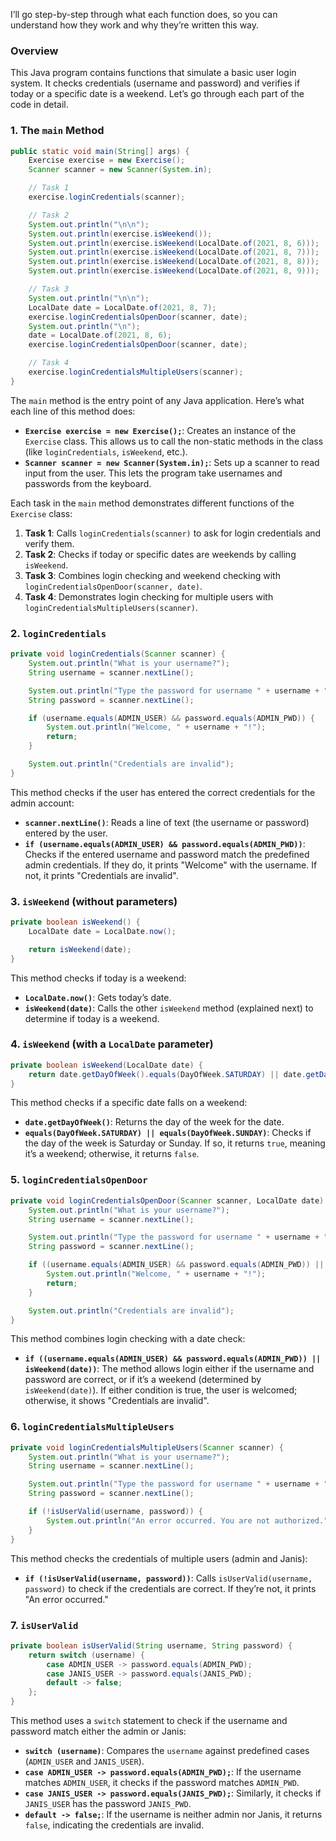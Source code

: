 I’ll go step-by-step through what each function does, so you can understand how they work and why they’re written this way.

### Overview

This Java program contains functions that simulate a basic user login system. It checks credentials (username and password) and verifies if today or a specific date is a weekend. Let’s go through each part of the code in detail.

### 1. The `main` Method

```java
public static void main(String[] args) {
    Exercise exercise = new Exercise();
    Scanner scanner = new Scanner(System.in);

    // Task 1
    exercise.loginCredentials(scanner);

    // Task 2
    System.out.println("\n\n");
    System.out.println(exercise.isWeekend());
    System.out.println(exercise.isWeekend(LocalDate.of(2021, 8, 6)));
    System.out.println(exercise.isWeekend(LocalDate.of(2021, 8, 7)));
    System.out.println(exercise.isWeekend(LocalDate.of(2021, 8, 8)));
    System.out.println(exercise.isWeekend(LocalDate.of(2021, 8, 9)));

    // Task 3
    System.out.println("\n\n");
    LocalDate date = LocalDate.of(2021, 8, 7);
    exercise.loginCredentialsOpenDoor(scanner, date);
    System.out.println("\n");
    date = LocalDate.of(2021, 8, 6);
    exercise.loginCredentialsOpenDoor(scanner, date);

    // Task 4
    exercise.loginCredentialsMultipleUsers(scanner);
}
```

The `main` method is the entry point of any Java application. Here’s what each line of this method does:

- **`Exercise exercise = new Exercise();`**: Creates an instance of the `Exercise` class. This allows us to call the non-static methods in the class (like `loginCredentials`, `isWeekend`, etc.).
- **`Scanner scanner = new Scanner(System.in);`**: Sets up a scanner to read input from the user. This lets the program take usernames and passwords from the keyboard.

Each task in the `main` method demonstrates different functions of the `Exercise` class:
1. **Task 1**: Calls `loginCredentials(scanner)` to ask for login credentials and verify them.
2. **Task 2**: Checks if today or specific dates are weekends by calling `isWeekend`.
3. **Task 3**: Combines login checking and weekend checking with `loginCredentialsOpenDoor(scanner, date)`.
4. **Task 4**: Demonstrates login checking for multiple users with `loginCredentialsMultipleUsers(scanner)`.

### 2. `loginCredentials`

```java
private void loginCredentials(Scanner scanner) {
    System.out.println("What is your username?");
    String username = scanner.nextLine();

    System.out.println("Type the password for username " + username + ":");
    String password = scanner.nextLine();

    if (username.equals(ADMIN_USER) && password.equals(ADMIN_PWD)) {
        System.out.println("Welcome, " + username + "!");
        return;
    }

    System.out.println("Credentials are invalid");
}
```

This method checks if the user has entered the correct credentials for the admin account:

- **`scanner.nextLine()`**: Reads a line of text (the username or password) entered by the user.
- **`if (username.equals(ADMIN_USER) && password.equals(ADMIN_PWD))`**: Checks if the entered username and password match the predefined admin credentials. If they do, it prints "Welcome" with the username. If not, it prints "Credentials are invalid".

### 3. `isWeekend` (without parameters)

```java
private boolean isWeekend() {
    LocalDate date = LocalDate.now();

    return isWeekend(date);
}
```

This method checks if today is a weekend:

- **`LocalDate.now()`**: Gets today’s date.
- **`isWeekend(date)`**: Calls the other `isWeekend` method (explained next) to determine if today is a weekend.

### 4. `isWeekend` (with a `LocalDate` parameter)

```java
private boolean isWeekend(LocalDate date) {
    return date.getDayOfWeek().equals(DayOfWeek.SATURDAY) || date.getDayOfWeek().equals(DayOfWeek.SUNDAY);
}
```

This method checks if a specific date falls on a weekend:

- **`date.getDayOfWeek()`**: Returns the day of the week for the date.
- **`equals(DayOfWeek.SATURDAY) || equals(DayOfWeek.SUNDAY)`**: Checks if the day of the week is Saturday or Sunday. If so, it returns `true`, meaning it’s a weekend; otherwise, it returns `false`.

### 5. `loginCredentialsOpenDoor`

```java
private void loginCredentialsOpenDoor(Scanner scanner, LocalDate date) {
    System.out.println("What is your username?");
    String username = scanner.nextLine();

    System.out.println("Type the password for username " + username + ":");
    String password = scanner.nextLine();

    if ((username.equals(ADMIN_USER) && password.equals(ADMIN_PWD)) || isWeekend(date)) {
        System.out.println("Welcome, " + username + "!");
        return;
    }

    System.out.println("Credentials are invalid");
}
```

This method combines login checking with a date check:

- **`if ((username.equals(ADMIN_USER) && password.equals(ADMIN_PWD)) || isWeekend(date))`**: The method allows login either if the username and password are correct, or if it’s a weekend (determined by `isWeekend(date)`). If either condition is true, the user is welcomed; otherwise, it shows "Credentials are invalid".

### 6. `loginCredentialsMultipleUsers`

```java
private void loginCredentialsMultipleUsers(Scanner scanner) {
    System.out.println("What is your username?");
    String username = scanner.nextLine();

    System.out.println("Type the password for username " + username + ":");
    String password = scanner.nextLine();

    if (!isUserValid(username, password)) {
        System.out.println("An error occurred. You are not authorized.");
    }
}
```

This method checks the credentials of multiple users (admin and Janis):

- **`if (!isUserValid(username, password))`**: Calls `isUserValid(username, password)` to check if the credentials are correct. If they’re not, it prints "An error occurred."

### 7. `isUserValid`

```java
private boolean isUserValid(String username, String password) {
    return switch (username) {
        case ADMIN_USER -> password.equals(ADMIN_PWD);
        case JANIS_USER -> password.equals(JANIS_PWD);
        default -> false;
    };
}
```

This method uses a `switch` statement to check if the username and password match either the admin or Janis:

- **`switch (username)`**: Compares the `username` against predefined cases (`ADMIN_USER` and `JANIS_USER`).
- **`case ADMIN_USER -> password.equals(ADMIN_PWD);`**: If the username matches `ADMIN_USER`, it checks if the password matches `ADMIN_PWD`.
- **`case JANIS_USER -> password.equals(JANIS_PWD);`**: Similarly, it checks if `JANIS_USER` has the password `JANIS_PWD`.
- **`default -> false;`**: If the username is neither admin nor Janis, it returns `false`, indicating the credentials are invalid.